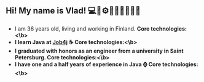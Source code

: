 ## Hi! My name is Vlad! 💻🧠⚙️🚀💡🔧🎯🔥🌐
- I am 36 years old, living and working in Finland.
<b>Core technologies:<\b>
- I learn Java at [Job4j](https://job4j.ru/) ☕
<b>Core technologies:<\b>
- I graduated with honors as an engineer from a university in Saint Petersburg.
<b>Core technologies:<\b>
- I have one and a half years of experience in Java ⌚
<b>Core technologies:<\b>
<!--
**vvbudnichenko/vvbudnichenko** is a ✨ _special_ ✨ repository because its `README.md` (this file) appears on your GitHub profile.



- 🔭 I’m currently working on ...
- 🌱 I’m currently learning ...
- 👯 I’m looking to collaborate on ...
- 🤔 I’m looking for help with ...
- 💬 Ask me about ...
- 📫 How to reach me: ...
- 😄 Pronouns: ...
- ⚡ Fun fact: ...
-->
